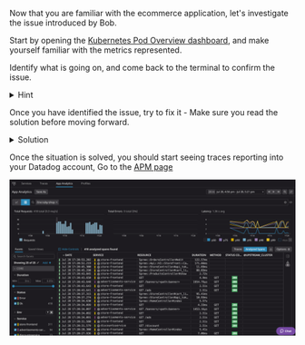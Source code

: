 Now that you are familiar with the ecommerce application, let's investigate the issue introduced by Bob.


Start by opening the [Kubernetes Pod Overview dashboard](https://app.datadoghq.com/screen/integration/30322), and make yourself familiar with the metrics represented. 

Identify what is going on, and come back to the terminal to confirm the issue.

<details>
<summary>Hint</summary>
In the dashboard you should see that a pod is reporting in a "bad phase" in the "external" namespace.

![Bad Phase](./assets/pod_pending.png)

We have not seen it in the terminal because `kubectl` is configured to show the `default` namespace.
Go back to the terminal and describe the pod in the external namespace to see what is wrong.

Pay close attention to the `command` section...
</details>

Once you have identified the issue, try to fix it - Make sure you read the solution before moving forward.

<details>
<summary>Solution</summary>

The issue is that the load-balancer-traffic pod was not showing up until now because we had never talked about the `external` namespace.
A great flag to use to see resources accross every namespace is `kubectl get XXX --all-namespaces`.

As you describe the load-balancer-traffic pod you will notice that the command it is trying to run is wrong.

You can execute the following command to remove it:
`kubectl patch deploy load-balancer-traffic -n external --type json -p='[{"op": "remove", "path": "/spec/template/spec/containers/0/command"}]'`{{execute}}
</details>

Once the situation is solved, you should start seeing traces reporting into your Datadog account, 
Go to the [APM page ](https://app.datadoghq.com/apm/app-analytics/analytics?query=env%3Aruby-shop)

![Traces](./assets/traces_coming.png)



